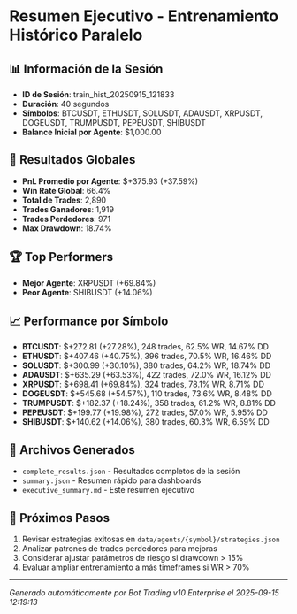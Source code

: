 # Resumen Ejecutivo - Entrenamiento Histórico Paralelo

## 📊 Información de la Sesión
- **ID de Sesión**: train_hist_20250915_121833
- **Duración**: 40 segundos
- **Símbolos**: BTCUSDT, ETHUSDT, SOLUSDT, ADAUSDT, XRPUSDT, DOGEUSDT, TRUMPUSDT, PEPEUSDT, SHIBUSDT
- **Balance Inicial por Agente**: $1,000.00

## 🎯 Resultados Globales
- **PnL Promedio por Agente**: $+375.93 (+37.59%)
- **Win Rate Global**: 66.4%
- **Total de Trades**: 2,890
- **Trades Ganadores**: 1,919
- **Trades Perdedores**: 971
- **Max Drawdown**: 18.74%

## 🏆 Top Performers
- **Mejor Agente**: XRPUSDT (+69.84%)
- **Peor Agente**: SHIBUSDT (+14.06%)

## 📈 Performance por Símbolo
- **BTCUSDT**: $+272.81 (+27.28%), 248 trades, 62.5% WR, 14.67% DD
- **ETHUSDT**: $+407.46 (+40.75%), 396 trades, 70.5% WR, 16.46% DD
- **SOLUSDT**: $+300.99 (+30.10%), 380 trades, 64.2% WR, 18.74% DD
- **ADAUSDT**: $+635.29 (+63.53%), 422 trades, 72.0% WR, 16.12% DD
- **XRPUSDT**: $+698.41 (+69.84%), 324 trades, 78.1% WR, 8.71% DD
- **DOGEUSDT**: $+545.68 (+54.57%), 110 trades, 73.6% WR, 8.48% DD
- **TRUMPUSDT**: $+182.37 (+18.24%), 358 trades, 61.2% WR, 8.81% DD
- **PEPEUSDT**: $+199.77 (+19.98%), 272 trades, 57.0% WR, 5.95% DD
- **SHIBUSDT**: $+140.62 (+14.06%), 380 trades, 60.3% WR, 6.59% DD

## 📁 Archivos Generados
- `complete_results.json` - Resultados completos de la sesión
- `summary.json` - Resumen rápido para dashboards
- `executive_summary.md` - Este resumen ejecutivo

## 🎯 Próximos Pasos
1. Revisar estrategias exitosas en `data/agents/{symbol}/strategies.json`
2. Analizar patrones de trades perdedores para mejoras
3. Considerar ajustar parámetros de riesgo si drawdown > 15%
4. Evaluar ampliar entrenamiento a más timeframes si WR > 70%

---
*Generado automáticamente por Bot Trading v10 Enterprise el 2025-09-15 12:19:13*
